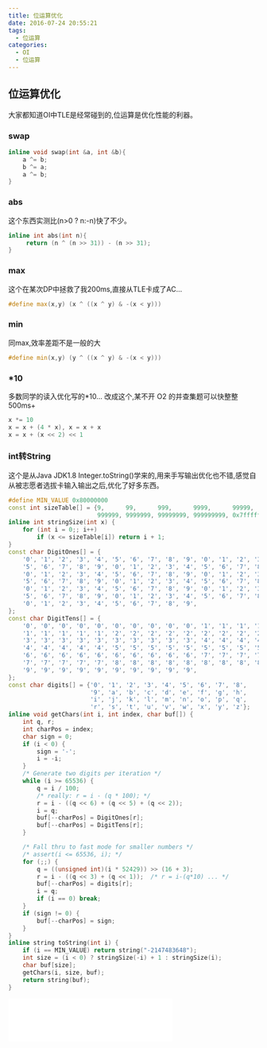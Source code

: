 ```yaml
---
title: 位运算优化
date: 2016-07-24 20:55:21
tags:
  - 位运算
categories:
  - OI
  - 位运算
---
```

## 位运算优化
大家都知道OI中TLE是经常碰到的,位运算是优化性能的利器。
### swap
``` cpp
inline void swap(int &a, int &b){
    a ^= b;  
    b ^= a;  
    a ^= b; 
}
```
<!-- more -->
### abs
这个东西实测比(n>0 ? n:-n)快了不少。
``` cpp
inline int abs(int n){
     return (n ^ (n >> 31)) - (n >> 31);  
}
```
### max
这个在某次DP中拯救了我200ms,直接从TLE卡成了AC...
``` cpp
#define max(x,y) (x ^ ((x ^ y) & -(x < y)))
```
### min
同max,效率差距不是一般的大
``` cpp
#define min(x,y) (y ^ ((x ^ y) & -(x < y)))
```
### *10
多数同学的读入优化写的*10...
改成这个,某不开 O2 的并查集题可以快整整500ms+
``` cpp
x *= 10
x = x + (4 * x), x = x + x
x = x + (x << 2) << 1
```
### int转String
这个是从Java JDK1.8 Integer.toString()学来的,用来手写输出优化也不错,感觉自从被志愿者选拔卡输入输出之后,优化了好多东西。
``` cpp
#define MIN_VALUE 0x80000000
const int sizeTable[] = {9,      99,      999,      9999,      99999,
                         999999, 9999999, 99999999, 999999999, 0x7fffffff};
inline int stringSize(int x) {
    for (int i = 0;; i++)
        if (x <= sizeTable[i]) return i + 1;
}
const char DigitOnes[] = {
    '0', '1', '2', '3', '4', '5', '6', '7', '8', '9', '0', '1', '2', '3', '4',
    '5', '6', '7', '8', '9', '0', '1', '2', '3', '4', '5', '6', '7', '8', '9',
    '0', '1', '2', '3', '4', '5', '6', '7', '8', '9', '0', '1', '2', '3', '4',
    '5', '6', '7', '8', '9', '0', '1', '2', '3', '4', '5', '6', '7', '8', '9',
    '0', '1', '2', '3', '4', '5', '6', '7', '8', '9', '0', '1', '2', '3', '4',
    '5', '6', '7', '8', '9', '0', '1', '2', '3', '4', '5', '6', '7', '8', '9',
    '0', '1', '2', '3', '4', '5', '6', '7', '8', '9',
};
const char DigitTens[] = {
    '0', '0', '0', '0', '0', '0', '0', '0', '0', '0', '1', '1', '1', '1', '1',
    '1', '1', '1', '1', '1', '2', '2', '2', '2', '2', '2', '2', '2', '2', '2',
    '3', '3', '3', '3', '3', '3', '3', '3', '3', '3', '4', '4', '4', '4', '4',
    '4', '4', '4', '4', '4', '5', '5', '5', '5', '5', '5', '5', '5', '5', '5',
    '6', '6', '6', '6', '6', '6', '6', '6', '6', '6', '7', '7', '7', '7', '7',
    '7', '7', '7', '7', '7', '8', '8', '8', '8', '8', '8', '8', '8', '8', '8',
    '9', '9', '9', '9', '9', '9', '9', '9', '9', '9',
};
const char digits[] = {'0', '1', '2', '3', '4', '5', '6', '7', '8',
                       '9', 'a', 'b', 'c', 'd', 'e', 'f', 'g', 'h',
                       'i', 'j', 'k', 'l', 'm', 'n', 'o', 'p', 'q',
                       'r', 's', 't', 'u', 'v', 'w', 'x', 'y', 'z'};
inline void getChars(int i, int index, char buf[]) {
    int q, r;
    int charPos = index;
    char sign = 0;
    if (i < 0) {
        sign = '-';
        i = -i;
    }
    /* Generate two digits per iteration */
    while (i >= 65536) {
        q = i / 100;
        /* really: r = i - (q * 100); */
        r = i - ((q << 6) + (q << 5) + (q << 2));
        i = q;
        buf[--charPos] = DigitOnes[r];
        buf[--charPos] = DigitTens[r];
    }

    /* Fall thru to fast mode for smaller numbers */
    /* assert(i <= 65536, i); */
    for (;;) {
        q = ((unsigned int)(i * 52429)) >> (16 + 3);
        r = i - ((q << 3) + (q << 1));  /* r = i-(q*10) ... */
        buf[--charPos] = digits[r];
        i = q;
        if (i == 0) break;
    }
    if (sign != 0) {
        buf[--charPos] = sign;
    }
}
inline string toString(int i) {
    if (i == MIN_VALUE) return string("-2147483648");
    int size = (i < 0) ? stringSize(-i) + 1 : stringSize(i);
    char buf[size];
    getChars(i, size, buf);
    return string(buf);
}
```
<iframe frameborder="no" border="0" marginwidth="0" marginheight="0" width=330 height=86 src="//music.163.com/outchain/player?type=2&id=476871&auto=1&height=66"></iframe>